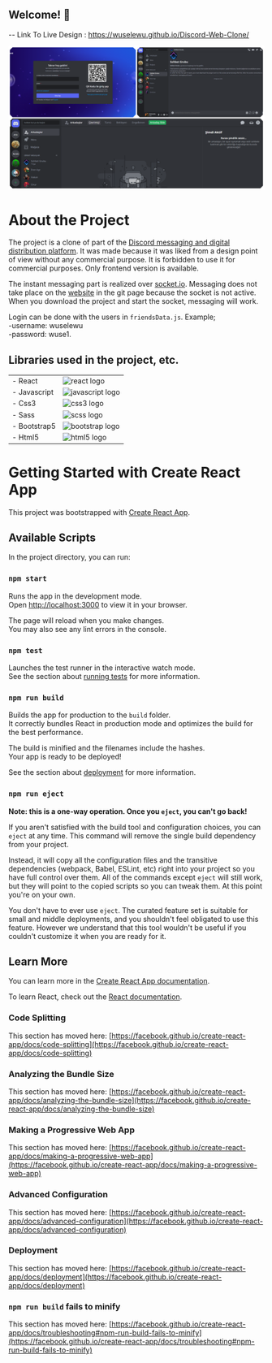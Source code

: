 ## Welcome! 👋

-- Link To Live Design : https://wuselewu.github.io/Discord-Web-Clone/

![Design preview dc-collage](./public/images/dc-collage.png)

# About the Project

The project is a clone of part of the [Discord messaging and digital distribution platform](https://discord.com/). It was made because it was liked from a design point of view without any commercial purpose. It is forbidden to use it for commercial purposes. Only frontend version is available.

The instant messaging part is realized over [socket.io](https://socket.io/). Messaging does not take place on the [website](https://wuselewu.github.io/Discord-Web-Clone/) in the git page because the socket is not active. When you download the project and start the socket, messaging will work.

Login can be done with the users in `friendsData.js`. Example;\
-username: wuselewu\
-password: wuse1.

## Libraries used in the project, etc.

<table>
  <tr>
    <td><span>- React</span></td>
    <td><img src="https://cdn.jsdelivr.net/gh/devicons/devicon/icons/react/react-original-wordmark.svg" height="40" alt="react logo" /></td>
  </tr>
  <tr>
    <td><span>- Javascript</span></td>
    <td><img src="https://cdn.jsdelivr.net/gh/devicons/devicon/icons/javascript/javascript-original.svg" height="40" alt="javascript logo"  /></td>
  </tr>
   <tr>
    <td><span>- Css3</span></td>
    <td><img src="https://cdn.jsdelivr.net/gh/devicons/devicon/icons/css3/css3-original.svg" height="40" alt="css3 logo"  /></td>
  </tr>
  <tr>
    <td><span>- Sass</span></td>
    <td><img src="https://cdn.jsdelivr.net/gh/devicons/devicon/icons/sass/sass-original.svg" height="40" alt="scss logo" /></td>
  </tr>
  <tr>
    <td><span>- Bootstrap5</span></td>
    <td><img src="https://cdn.jsdelivr.net/gh/devicons/devicon/icons/bootstrap/bootstrap-original.svg" height="40" alt="bootstrap logo" /></td>
  </tr>
  <tr>
    <td><span>- Html5</span></td>
    <td><img src="https://cdn.jsdelivr.net/gh/devicons/devicon/icons/html5/html5-original.svg" height="40" alt="html5 logo" /></td>
  </tr>
</table>



# Getting Started with Create React App

This project was bootstrapped with [Create React App](https://github.com/facebook/create-react-app).

## Available Scripts

In the project directory, you can run:

### `npm start`

Runs the app in the development mode.\
Open [http://localhost:3000](http://localhost:3000) to view it in your browser.

The page will reload when you make changes.\
You may also see any lint errors in the console.

### `npm test`

Launches the test runner in the interactive watch mode.\
See the section about [running tests](https://facebook.github.io/create-react-app/docs/running-tests) for more information.

### `npm run build`

Builds the app for production to the `build` folder.\
It correctly bundles React in production mode and optimizes the build for the best performance.

The build is minified and the filenames include the hashes.\
Your app is ready to be deployed!

See the section about [deployment](https://facebook.github.io/create-react-app/docs/deployment) for more information.

### `npm run eject`

**Note: this is a one-way operation. Once you `eject`, you can't go back!**

If you aren't satisfied with the build tool and configuration choices, you can `eject` at any time. This command will remove the single build dependency from your project.

Instead, it will copy all the configuration files and the transitive dependencies (webpack, Babel, ESLint, etc) right into your project so you have full control over them. All of the commands except `eject` will still work, but they will point to the copied scripts so you can tweak them. At this point you're on your own.

You don't have to ever use `eject`. The curated feature set is suitable for small and middle deployments, and you shouldn't feel obligated to use this feature. However we understand that this tool wouldn't be useful if you couldn't customize it when you are ready for it.

## Learn More

You can learn more in the [Create React App documentation](https://facebook.github.io/create-react-app/docs/getting-started).

To learn React, check out the [React documentation](https://reactjs.org/).

### Code Splitting

This section has moved here: [https://facebook.github.io/create-react-app/docs/code-splitting](https://facebook.github.io/create-react-app/docs/code-splitting)

### Analyzing the Bundle Size

This section has moved here: [https://facebook.github.io/create-react-app/docs/analyzing-the-bundle-size](https://facebook.github.io/create-react-app/docs/analyzing-the-bundle-size)

### Making a Progressive Web App

This section has moved here: [https://facebook.github.io/create-react-app/docs/making-a-progressive-web-app](https://facebook.github.io/create-react-app/docs/making-a-progressive-web-app)

### Advanced Configuration

This section has moved here: [https://facebook.github.io/create-react-app/docs/advanced-configuration](https://facebook.github.io/create-react-app/docs/advanced-configuration)

### Deployment

This section has moved here: [https://facebook.github.io/create-react-app/docs/deployment](https://facebook.github.io/create-react-app/docs/deployment)

### `npm run build` fails to minify

This section has moved here: [https://facebook.github.io/create-react-app/docs/troubleshooting#npm-run-build-fails-to-minify](https://facebook.github.io/create-react-app/docs/troubleshooting#npm-run-build-fails-to-minify)
